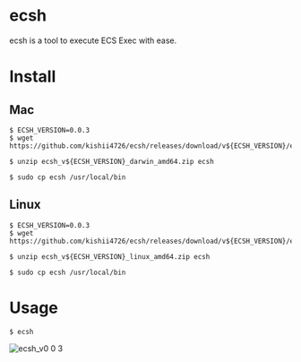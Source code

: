 # ecsh
ecsh is a tool to execute ECS Exec with ease.

# Install
## Mac
```
$ ECSH_VERSION=0.0.3
$ wget https://github.com/kishii4726/ecsh/releases/download/v${ECSH_VERSION}/ecsh_v${ECSH_VERSION}_darwin_amd64.zip

$ unzip ecsh_v${ECSH_VERSION}_darwin_amd64.zip ecsh

$ sudo cp ecsh /usr/local/bin
```

## Linux
```
$ ECSH_VERSION=0.0.3
$ wget https://github.com/kishii4726/ecsh/releases/download/v${ECSH_VERSION}/ecsh_v${ECSH_VERSION}_linux_amd64.zip

$ unzip ecsh_v${ECSH_VERSION}_linux_amd64.zip ecsh

$ sudo cp ecsh /usr/local/bin
```

# Usage
```
$ ecsh
```

![ecsh_v0 0 3](https://user-images.githubusercontent.com/46281949/172080245-6cbf0a2e-74aa-49fe-ae81-811b0485a1c0.gif)
